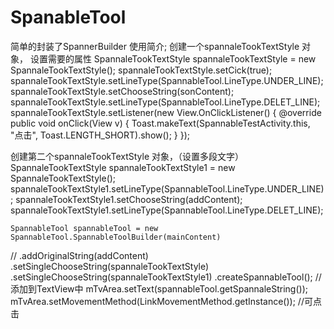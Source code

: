 # SpanableTool
简单的封装了SpannerBuilder
使用简介;
创建一个spannaleTookTextStyle 对象，
设置需要的属性
SpannaleTookTextStyle spannaleTookTextStyle = new SpannaleTookTextStyle();
spannaleTookTextStyle.setCick(true);
spannaleTookTextStyle.setLineType(SpannableTool.LineType.UNDER_LINE);
spannaleTookTextStyle.setChooseString(sonContent);
spannaleTookTextStyle.setLineType(SpannableTool.LineType.DELET_LINE);
spannaleTookTextStyle.setListener(new View.OnClickListener() {
@override
public void onClick(View v) {
Toast.makeText(SpannableTestActivity.this, "点击", Toast.LENGTH_SHORT).show();
}
});

创建第二个spannaleTookTextStyle 对象，（设置多段文字）
SpannaleTookTextStyle spannaleTookTextStyle1 = new SpannaleTookTextStyle();
spannaleTookTextStyle1.setLineType(SpannableTool.LineType.UNDER_LINE);
spannaleTookTextStyle1.setChooseString(addContent);
spannaleTookTextStyle1.setLineType(SpannableTool.LineType.DELET_LINE);

    SpannableTool spannableTool = new SpannableTool.SpannableToolBuilder(mainContent)
// .addOriginalString(addContent)
.setSingleChooseString(spannaleTookTextStyle)
.setSingleChooseString(spannaleTookTextStyle1)
.createSpannableTool();
//添加到TextView中
mTvArea.setText(spannableTool.getSpannaleString());
mTvArea.setMovementMethod(LinkMovementMethod.getInstance()); //可点击
